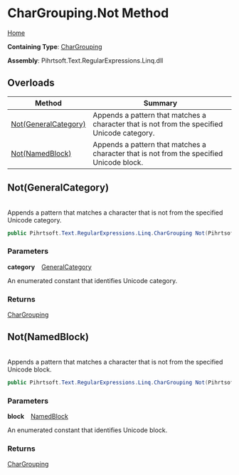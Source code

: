 # CharGrouping\.Not Method

[Home](../../../../../../README.md)

**Containing Type**: [CharGrouping](../README.md)

**Assembly**: Pihrtsoft\.Text\.RegularExpressions\.Linq\.dll

## Overloads

| Method | Summary |
| ------ | ------- |
| [Not(GeneralCategory)](#Pihrtsoft_Text_RegularExpressions_Linq_CharGrouping_Not_Pihrtsoft_Text_RegularExpressions_Linq_GeneralCategory_) | Appends a pattern that matches a character that is not from the specified Unicode category\. |
| [Not(NamedBlock)](#Pihrtsoft_Text_RegularExpressions_Linq_CharGrouping_Not_Pihrtsoft_Text_RegularExpressions_Linq_NamedBlock_) | Appends a pattern that matches a character that is not from the specified Unicode block\. |

## Not\(GeneralCategory\) <a name="Pihrtsoft_Text_RegularExpressions_Linq_CharGrouping_Not_Pihrtsoft_Text_RegularExpressions_Linq_GeneralCategory_"></a>

\
Appends a pattern that matches a character that is not from the specified Unicode category\.

```csharp
public Pihrtsoft.Text.RegularExpressions.Linq.CharGrouping Not(Pihrtsoft.Text.RegularExpressions.Linq.GeneralCategory category)
```

### Parameters

**category** &ensp; [GeneralCategory](../../GeneralCategory/README.md)

An enumerated constant that identifies Unicode category\.

### Returns

[CharGrouping](../README.md)

## Not\(NamedBlock\) <a name="Pihrtsoft_Text_RegularExpressions_Linq_CharGrouping_Not_Pihrtsoft_Text_RegularExpressions_Linq_NamedBlock_"></a>

\
Appends a pattern that matches a character that is not from the specified Unicode block\.

```csharp
public Pihrtsoft.Text.RegularExpressions.Linq.CharGrouping Not(Pihrtsoft.Text.RegularExpressions.Linq.NamedBlock block)
```

### Parameters

**block** &ensp; [NamedBlock](../../NamedBlock/README.md)

An enumerated constant that identifies Unicode block\.

### Returns

[CharGrouping](../README.md)

